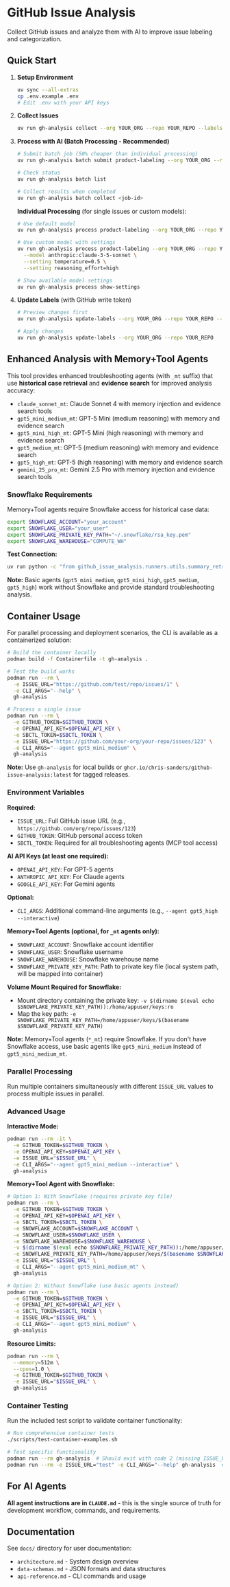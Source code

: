 # GitHub Issue Analysis

Collect GitHub issues and analyze them with AI to improve issue labeling and categorization.

## Quick Start

1. **Setup Environment**
   ```bash
   uv sync --all-extras
   cp .env.example .env
   # Edit .env with your API keys
   ```

2. **Collect Issues**
   ```bash
   uv run gh-analysis collect --org YOUR_ORG --repo YOUR_REPO --labels bug --limit 5
   ```

3. **Process with AI (Batch Processing - Recommended)**
   ```bash
   # Submit batch job (50% cheaper than individual processing)
   uv run gh-analysis batch submit product-labeling --org YOUR_ORG --repo YOUR_REPO
   
   # Check status
   uv run gh-analysis batch list
   
   # Collect results when completed
   uv run gh-analysis batch collect <job-id>
   ```

   **Individual Processing** (for single issues or custom models):
   ```bash
   # Use default model
   uv run gh-analysis process product-labeling --org YOUR_ORG --repo YOUR_REPO --issue-number 123
   
   # Use custom model with settings
   uv run gh-analysis process product-labeling --org YOUR_ORG --repo YOUR_REPO \
     --model anthropic:claude-3-5-sonnet \
     --setting temperature=0.5 \
     --setting reasoning_effort=high
   
   # Show available model settings
   uv run gh-analysis process show-settings
   ```

4. **Update Labels** (with GitHub write token)
   ```bash
   # Preview changes first
   uv run gh-analysis update-labels --org YOUR_ORG --repo YOUR_REPO --dry-run
   
   # Apply changes
   uv run gh-analysis update-labels --org YOUR_ORG --repo YOUR_REPO
   ```

## Enhanced Analysis with Memory+Tool Agents

This tool provides enhanced troubleshooting agents (with `_mt` suffix) that use **historical case retrieval** and **evidence search** for improved analysis accuracy:

- `claude_sonnet_mt`: Claude Sonnet 4 with memory injection and evidence search tools
- `gpt5_mini_medium_mt`: GPT-5 Mini (medium reasoning) with memory and evidence search  
- `gpt5_mini_high_mt`: GPT-5 Mini (high reasoning) with memory and evidence search
- `gpt5_medium_mt`: GPT-5 (medium reasoning) with memory and evidence search
- `gpt5_high_mt`: GPT-5 (high reasoning) with memory and evidence search
- `gemini_25_pro_mt`: Gemini 2.5 Pro with memory injection and evidence search tools

### Snowflake Requirements

Memory+Tool agents require Snowflake access for historical case data:

```bash
export SNOWFLAKE_ACCOUNT="your_account"
export SNOWFLAKE_USER="your_user"  
export SNOWFLAKE_PRIVATE_KEY_PATH="~/.snowflake/rsa_key.pem"
export SNOWFLAKE_WAREHOUSE="COMPUTE_WH"
```

**Test Connection:**
```bash
uv run python -c "from github_issue_analysis.runners.utils.summary_retrieval import SummaryRetrievalClient; client = SummaryRetrievalClient(); print('✅ Snowflake connection successful')"
```

**Note:** Basic agents (`gpt5_mini_medium`, `gpt5_mini_high`, `gpt5_medium`, `gpt5_high`) work without Snowflake and provide standard troubleshooting analysis.

## Container Usage

For parallel processing and deployment scenarios, the CLI is available as a containerized solution:

```bash
# Build the container locally
podman build -f Containerfile -t gh-analysis .

# Test the build works
podman run --rm \
  -e ISSUE_URL="https://github.com/test/repo/issues/1" \
  -e CLI_ARGS="--help" \
  gh-analysis

# Process a single issue
podman run --rm \
  -e GITHUB_TOKEN=$GITHUB_TOKEN \
  -e OPENAI_API_KEY=$OPENAI_API_KEY \
  -e SBCTL_TOKEN=$SBCTL_TOKEN \
  -e ISSUE_URL="https://github.com/your-org/your-repo/issues/123" \
  -e CLI_ARGS="--agent gpt5_mini_medium" \
  gh-analysis
```

**Note:** Use `gh-analysis` for local builds or `ghcr.io/chris-sanders/github-issue-analysis:latest` for tagged releases.

### Environment Variables

**Required:**
- `ISSUE_URL`: Full GitHub issue URL (e.g., `https://github.com/org/repo/issues/123`)
- `GITHUB_TOKEN`: GitHub personal access token
- `SBCTL_TOKEN`: Required for all troubleshooting agents (MCP tool access)

**AI API Keys (at least one required):**
- `OPENAI_API_KEY`: For GPT-5 agents
- `ANTHROPIC_API_KEY`: For Claude agents  
- `GOOGLE_API_KEY`: For Gemini agents

**Optional:**
- `CLI_ARGS`: Additional command-line arguments (e.g., `--agent gpt5_high --interactive`)

**Memory+Tool Agents (optional, for `_mt` agents only):**
- `SNOWFLAKE_ACCOUNT`: Snowflake account identifier
- `SNOWFLAKE_USER`: Snowflake username  
- `SNOWFLAKE_WAREHOUSE`: Snowflake warehouse name
- `SNOWFLAKE_PRIVATE_KEY_PATH`: Path to private key file (local system path, will be mapped into container)

**Volume Mount Required for Snowflake:**
- Mount directory containing the private key: `-v $(dirname $(eval echo $SNOWFLAKE_PRIVATE_KEY_PATH)):/home/appuser/keys:ro`
- Map the key path: `-e SNOWFLAKE_PRIVATE_KEY_PATH=/home/appuser/keys/$(basename $SNOWFLAKE_PRIVATE_KEY_PATH)`

**Note:** Memory+Tool agents (`*_mt`) require Snowflake. If you don't have Snowflake access, use basic agents like `gpt5_mini_medium` instead of `gpt5_mini_medium_mt`.

### Parallel Processing

Run multiple containers simultaneously with different `ISSUE_URL` values to process multiple issues in parallel.

### Advanced Usage

**Interactive Mode:**
```bash
podman run --rm -it \
  -e GITHUB_TOKEN=$GITHUB_TOKEN \
  -e OPENAI_API_KEY=$OPENAI_API_KEY \
  -e ISSUE_URL="$ISSUE_URL" \
  -e CLI_ARGS="--agent gpt5_mini_medium --interactive" \
  gh-analysis
```

**Memory+Tool Agent with Snowflake:**
```bash
# Option 1: With Snowflake (requires private key file)
podman run --rm \
  -e GITHUB_TOKEN=$GITHUB_TOKEN \
  -e OPENAI_API_KEY=$OPENAI_API_KEY \
  -e SBCTL_TOKEN=$SBCTL_TOKEN \
  -e SNOWFLAKE_ACCOUNT=$SNOWFLAKE_ACCOUNT \
  -e SNOWFLAKE_USER=$SNOWFLAKE_USER \
  -e SNOWFLAKE_WAREHOUSE=$SNOWFLAKE_WAREHOUSE \
  -v $(dirname $(eval echo $SNOWFLAKE_PRIVATE_KEY_PATH)):/home/appuser/keys:ro \
  -e SNOWFLAKE_PRIVATE_KEY_PATH=/home/appuser/keys/$(basename $SNOWFLAKE_PRIVATE_KEY_PATH) \
  -e ISSUE_URL="$ISSUE_URL" \
  -e CLI_ARGS="--agent gpt5_mini_medium_mt" \
  gh-analysis

# Option 2: Without Snowflake (use basic agents instead)
podman run --rm \
  -e GITHUB_TOKEN=$GITHUB_TOKEN \
  -e OPENAI_API_KEY=$OPENAI_API_KEY \
  -e SBCTL_TOKEN=$SBCTL_TOKEN \
  -e ISSUE_URL="$ISSUE_URL" \
  -e CLI_ARGS="--agent gpt5_mini_medium" \
  gh-analysis
```

**Resource Limits:**
```bash
podman run --rm \
  --memory=512m \
  --cpus=1.0 \
  -e GITHUB_TOKEN=$GITHUB_TOKEN \
  -e ISSUE_URL="$ISSUE_URL" \
  gh-analysis
```

### Container Testing

Run the included test script to validate container functionality:

```bash
# Run comprehensive container tests
./scripts/test-container-examples.sh

# Test specific functionality
podman run --rm gh-analysis  # Should exit with code 2 (missing ISSUE_URL)
podman run --rm -e ISSUE_URL="test" -e CLI_ARGS="--help" gh-analysis  # Should show help
```

## For AI Agents

**All agent instructions are in `CLAUDE.md`** - this is the single source of truth for development workflow, commands, and requirements.

## Documentation

See `docs/` directory for user documentation:
- `architecture.md` - System design overview
- `data-schemas.md` - JSON formats and data structures  
- `api-reference.md` - CLI commands and usage
